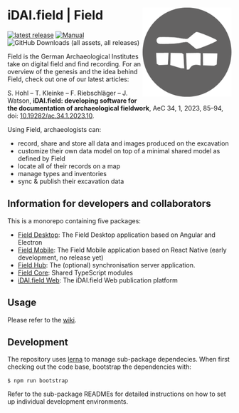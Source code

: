 # iDAI.field | Field <a href='https://field.idai.world/'><img src='/desktop/img/logo.png' align="right" height="200" /></a>

<!-- badges: start -->
[![latest release](https://img.shields.io/github/v/release/dainst/idai-field)](https://github.com/dainst/releases)
[![Manual](https://img.shields.io/badge/Manual-field.idai.world-green)](https://field.idai.world/manual)
![GitHub Downloads (all assets, all releases)](https://img.shields.io/github/downloads/dainst/idai-field/total)
<!-- badges: end -->

Field is the German Archaeological Institutes take on digital field and find recording. For an overview of the genesis and the idea behind Field, check out one of our latest articles: 

S. Hohl – T. Kleinke – F. Riebschläger – J. Watson, **iDAI.field: developing software for the documentation of archaeological fieldwork**, AeC 34, 1, 2023, 85–94, doi: [10.19282/ac.34.1.2023.10](https://doi.org/10.19282/ac.34.1.2023.10).

Using Field, archaeologists can: 

* record, share and store all data and images produced on the excavation
* customize their own data model on top of a minimal shared model as defined by Field
* locate all of their records on a map
* manage types and inventories
* sync & publish their excavation data

## Information for developers and collaborators

This is a monorepo containing five packages:

* [Field Desktop](desktop): The Field Desktop application based on Angular and Electron
* [Field Mobile](mobile): The Field Mobile application based on React Native (early development, no release yet)
* [Field Hub](server): The (optional) synchronisation server application.
* [Field Core](core): Shared TypeScript modules
* [iDAI.field Web](web): The iDAI.field Web publication platform

## Usage

Please refer to the [wiki](https://github.com/dainst/idai-field/wiki).

## Development

The repository uses [lerna](https://github.com/lerna/lerna) to manage sub-package dependecies.
When first checking out the code base, bootstrap the dependencies with:

    $ npm run bootstrap

Refer to the sub-package READMEs for detailed instructions on how to set up individual
development environments.
